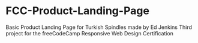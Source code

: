 # FCC-Product-Landing-Page
Basic Product Landing Page for Turkish Spindles made by Ed Jenkins
Third project for the freeCodeCamp Responsive Web Design Certification
